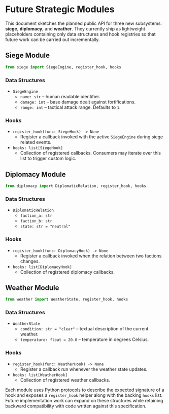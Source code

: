 # Future Strategic Modules

This document sketches the planned public API for three new subsystems: **siege**,
**diplomacy**, and **weather**.  They currently ship as lightweight placeholders
containing only data structures and hook registries so that future work can be
carried out incrementally.

## Siege Module

```python
from siege import SiegeEngine, register_hook, hooks
```

### Data Structures
- `SiegeEngine`
  - `name: str` – human readable identifier.
  - `damage: int` – base damage dealt against fortifications.
  - `range: int` – tactical attack range.  Defaults to `1`.

### Hooks
- `register_hook(func: SiegeHook) -> None`
  - Register a callback invoked with the active `SiegeEngine` during siege
    related events.
- `hooks: list[SiegeHook]`
  - Collection of registered callbacks.  Consumers may iterate over this list
    to trigger custom logic.

## Diplomacy Module

```python
from diplomacy import DiplomaticRelation, register_hook, hooks
```

### Data Structures
- `DiplomaticRelation`
  - `faction_a: str`
  - `faction_b: str`
  - `state: str = "neutral"`

### Hooks
- `register_hook(func: DiplomacyHook) -> None`
  - Register a callback invoked when the relation between two factions changes.
- `hooks: list[DiplomacyHook]`
  - Collection of registered diplomacy callbacks.

## Weather Module

```python
from weather import WeatherState, register_hook, hooks
```

### Data Structures
- `WeatherState`
  - `condition: str = "clear"` – textual description of the current weather.
  - `temperature: float = 20.0` – temperature in degrees Celsius.

### Hooks
- `register_hook(func: WeatherHook) -> None`
  - Register a callback run whenever the weather state updates.
- `hooks: list[WeatherHook]`
  - Collection of registered weather callbacks.

Each module uses Python protocols to describe the expected signature of a hook
and exposes a `register_hook` helper along with the backing `hooks` list.  Future
implementation work can expand on these structures while retaining backward
compatibility with code written against this specification.

